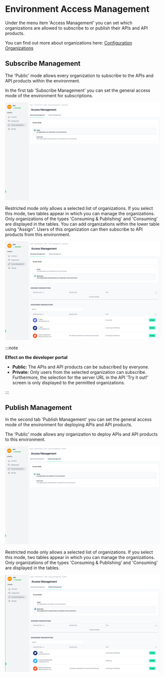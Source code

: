 # Environment Access Management

<head>
  <meta name="guidename" content="API Management"/>
  <meta name="context" content="GUID-5dc40e09-2054-41ae-9256-5494208a7ad2"/>
</head>

Under the menu item 'Access Management' you can set which organizations are allowed to subscribe to or publish their APIs and API products.

You can find out more about organizations here: [Configuration Organizations](../Topics/cp-Configuration_organisation.md) 

## Subscribe Management

The 'Public' mode allows every organization to subscribe to the APIs and API products within the environment. 

In the first tab 'Subscribe Management' you can set the general access mode of the environment for subscriptions. 

![Administration Portal - Environment Access Management](../Images/img-cp-admin_portal_environments_access_mgmt.png)

Restricted mode only allows a selected list of organizations. If you select this mode, two tables appear in which you can manage the organizations. Only organizations of the types 'Consuming & Publishing' and 'Consuming' are displayed in the tables. You can add organizations within the lower table using "Assign". Users of this organization can then subscribe to API products from this environment.

![Administration Portal - Environment Access Management](../Images/img-cp-admin_portal_environments_access_mgmt_01.png)
 

:::note

**Effect on the developer portal**

- **Public:** The APIs and API products can be subscribed by everyone.
- **Private:** Only users from the selected organization can subscribe. Furthermore, the selection for the server URL in the API 'Try it out!' screen is only displayed to the permitted organizations.

:::

## Publish Management

In the second tab 'Publish Management' you can set the general access mode of the environment for deploying APIs and API products. 

The 'Public' mode allows any organization to deploy APIs and API products to this environment. 

![Administration Portal - Environments - Access Management](../Images/img-cp-admin_portal_environments_access_mgmt_02.png)
 

Restricted mode only allows a selected list of organizations. If you select this mode, two tables appear in which you can manage the organizations. Only organizations of the types 'Consuming & Publishing' and 'Consuming' are displayed in the tables.

![Administration Portal - Environment Access Management](../Images/img-cp-admin_portal_environments_access_mgmt_03.png)